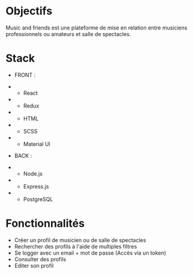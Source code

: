 # Objectifs

Music and friends est une plateforme de mise en relation entre musiciens professionnels ou amateurs et salle de spectacles.

# Stack 

- FRONT : 
- - React
- - Redux
- - HTML
- - SCSS
- - Material UI

- BACK : 
- - Node.js
- - Express.js
- - PostgreSQL

# Fonctionnalités 

- Créer un profil de musicien ou de salle de spectacles
- Rechercher des profils à l'aide de multiples filtres
- Se logger avec un email + mot de passe (Accès via un token)
- Consulter des profils
- Editer son profil